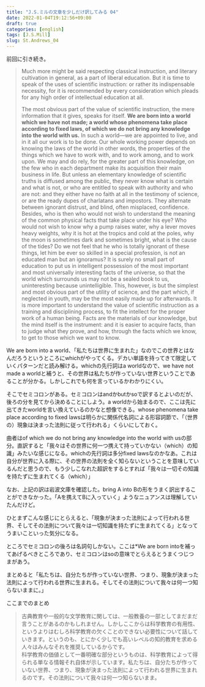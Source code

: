 ```yaml
---
title: "J.S.ミルの文章を少しだけ訳してみる 04"
date: 2022-01-04T19:12:56+09:00
draft: true
categories: [english]
tags: [J.S.Mill]
slug: St.Andrews_04
---
```

前回に引き続き。

> Much more might be said respecting classical instruction, and literary cultivation in general, as a part of liberal education. But it is time to speak of the uses of scientific instruction: or rather its indispensable necessity, for it is recommended by every consideration which pleads for any high order of intellectual education at all.  
>   
> The most obvious part of the value of scientific instruction, the mere information that it gives, speaks for itself. **We are born into a world which we have not made; a world whose phenomena take place according to fixed laws, of which we do not bring any knowledge into the world with us.** In such a world—we are appointed to live, and in it all our work is to be done. Our whole working power depends on knowing the laws of the world in other words, the properties of the things which we have to work with, and to work among, and to work upon. We may and do rely, for the greater part of this knowledge, on the few who in each department make its acquisition their main business in life. But unless an elementary knowledge of scientific truths is diffused among the public, they never know what is certain and what is not, or who are entitled to speak with authority and who are not: and they either have no faith at all in the testimony of science, or are the ready dupes of charlatans and impostors. They alternate between ignorant distrust, and blind, often misplaced, confidence. Besides, who is then who would not wish to understand the meaning of the common physical facts that take place under his eye? Who would not wish to know why a pump raises water, why a lever moves heavy weights, why it is hot at the tropics and cold at the poles, why the moon is sometimes dark and sometimes bright, what is the cause of the tides? Do we not feel that he who is totally ignorant of these things, let him be ever so skilled in a special profession, is not an educated man but an ignoramus? It is surely no small part of education to put us in intelligent possession of the most important and most universally interesting facts of the universe, so that the world which surrounds us may not be a sealed book to us, uninteresting because unintelligible. This, however, is but the simplest and most obvious part of the utility of science, and the part which, if neglected in youth, may be the most easily made up for afterwards. It is more important to understand the value of scientific instruction as a training and disciplining process, to fit the intellect for the proper work of a human being. Facts are the materials of our knowledge, but the mind itself is the instrument: and it is easier to acquire facts, than to judge what they prove, and how, through the facts which we know, to get to those which we want to know.

We are born into a world、「私たちは世界に生まれた」なのでこの世界とはなんだろうというところにwhichがやってくる。デカい単語を持ってきて限定していくパターンだと読み解ける。whichの先行詞はa worldなので、we have not made a worldと補うと、その世界は私たちが作っていない世界ということであることが分かる。しかしこれでも何を言っているかわかりにくい。

そこでセミコロンがある。セミコロンはandかbutかsoで訳するとよいのだが、後ろの分を見てから決めることにしよう。a worldから始まるので、ここは先に出てきたworldを言い換えているのかなと想像できる。whose phenomena take place according to fixed lawsは明らかに関係代名詞による形容詞節で、「（世界の）現象は決まった法則に従って行われる」くらいにしておく。

曲者はof which we do not bring any knowledge into the world with usの部分。直訳すると「我々はその世界に何一つ携えて持っていかない（which）の知識」みたいな感じになる。whichの先行詞は多分fixed lawsなのかなあ。これは自分が世界に入る際に、その世界の法則を全く知らないということを意味しているんだと思うので、もう少しこなれた超訳をするとすれば「我々は一切その知識を持たずに生まれてくる（which）」

なお、上記の訳は岩波文庫を確認した。bring A into Bの形をうまく訳出することができなかった。「Aを携えてBに入っていく」ようなニュアンスは理解していたんだけど。

ひとまずこんな感じにとらえると、「現象が決まった法則によって行われる世界、そしてその法則について我々は一切知識を持たずに生まれてくる」となってうまいこといった気分になる。

ところでセミコロンの後ろは名詞句しかない。ここは*We are born intoを補ってあげるべきところであり、セミコロンはsoの意味でとらえるとうまくつじつまがあう。

まとめると「私たちは、自分たちが作っていない世界、つまり、現象が決まった法則によって行われる世界に生まれる。そしてその法則について我々は何一つ知らないままに。」

ここまでのまとめ

> 古典教育や一般的な文学教育に関しては、一般教養の一部としてまだまだ言うことがあるのかもしれません。しかしここからは科学教育の有用性、というよりはむしろ科学教育の欠くことのできない必要性について話していきます。というのも、とにかく少しでも高いレベルの知的教育を求める人々はみんなそれを推奨しているからです。  
> 科学教育の価値として一番明確な部分というものは、科学教育によって得られる単なる情報それ自体が示しています。私たちは、自分たちが作っていない世界、つまり、現象が決まった法則によって行われる世界に生まれるのです。その法則について我々は何一つ知らないまま。